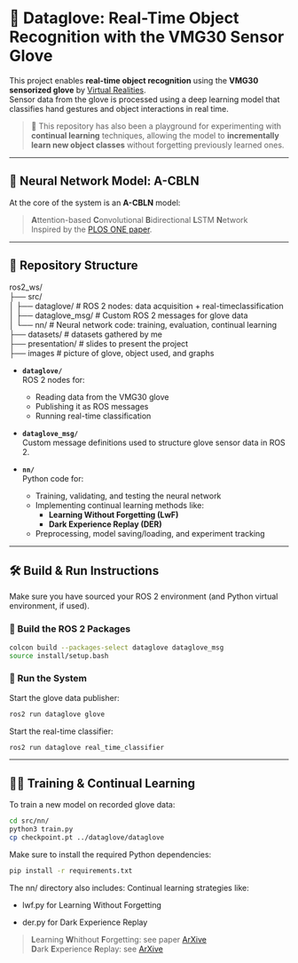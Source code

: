 # 🧤 Dataglove: Real-Time Object Recognition with the VMG30 Sensor Glove

This project enables **real-time object recognition** using the **VMG30 sensorized glove** by [Virtual Realities](https://www.vrealities.com/products/data-gloves/vmg30).  
Sensor data from the glove is processed using a deep learning model that classifies hand gestures and object interactions in real time.

> 🧪 This repository has also been a playground for experimenting with **continual learning** techniques, allowing the model to **incrementally learn new object classes** without forgetting previously learned ones.

---

## 🧠 Neural Network Model: A-CBLN

At the core of the system is an **A-CBLN** model:  
> **A**ttention-based **C**onvolutional **B**idirectional **L**STM **N**etwork  
Inspired by the [PLOS ONE paper](https://journals.plos.org/plosone/article?id=10.1371/journal.pone.0294174).


---

## 📂 Repository Structure
ros2_ws/\
├── src/ \
│ ├── dataglove/ # ROS 2 nodes: data acquisition + real-timeclassification \
│ ├── dataglove_msg/ # Custom ROS 2 messages for glove data\
│ └── nn/ # Neural network code: training, evaluation, continual learning\
├── datasets/ # datasets gathered by me  \
├── presentation/ # slides to present the project \
├── images # picture of glove, object used, and graphs
- **`dataglove/`**  
  ROS 2 nodes for:
  - Reading data from the VMG30 glove  
  - Publishing it as ROS messages  
  - Running real-time classification

- **`dataglove_msg/`**  
  Custom message definitions used to structure glove sensor data in ROS 2.

- **`nn/`**  
  Python code for:
  - Training, validating, and testing the neural network  
  - Implementing continual learning methods like:
    - **Learning Without Forgetting (LwF)**
    - **Dark Experience Replay (DER)**  
  - Preprocessing, model saving/loading, and experiment tracking

---

## 🛠️ Build & Run Instructions

Make sure you have sourced your ROS 2 environment (and Python virtual environment, if used).

### 🔧 Build the ROS 2 Packages

```bash
colcon build --packages-select dataglove dataglove_msg
source install/setup.bash
```


### 🚀 Run the System

Start the glove data publisher:
```bash
ros2 run dataglove glove
```

Start the real-time classifier:
```bash
ros2 run dataglove real_time_classifier
```

---
## 🏋️‍♂️ Training & Continual Learning

To train a new model on recorded glove data:
```bash
cd src/nn/
python3 train.py
cp checkpoint.pt ../dataglove/dataglove
```

Make sure to install the required Python dependencies:

```bash
pip install -r requirements.txt
```

The nn/ directory also includes:
Continual learning strategies like:

- lwf.py for Learning Without Forgetting

- der.py for Dark Experience Replay

> **L**earning **W**hithout **F**orgetting: see paper [ArXive](https://arxiv.org/abs/1606.09282)\
**D**ark **E**xperience **R**eplay: see [ArXive](https://arxiv.org/abs/2004.07211)

<!--
---
## 🎓 Why This Project Matters
 
This project combines ROS 2, real-time systems, and deep learning to build an interactive gesture-based recognition system.
It also serves as a hands-on platform for experimenting with continual learning — a key challenge in making AI systems that learn over time without forgetting what they've already mastered.
-->